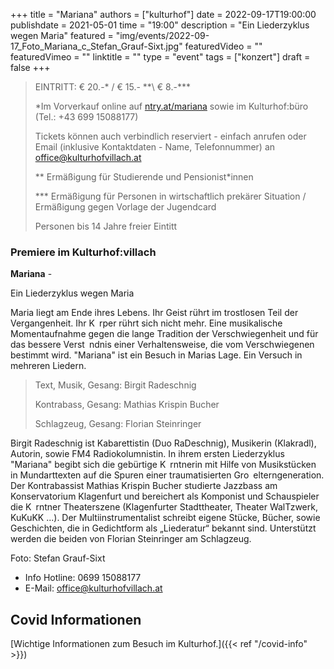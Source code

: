 +++
title = "Mariana"
authors = ["kulturhof"]
date = 2022-09-17T19:00:00
publishdate = 2021-05-01
time = "19:00"
description = "Ein Liederzyklus wegen Maria"
featured = "img/events/2022-09-17_Foto_Mariana_c_Stefan_Grauf-Sixt.jpg"
featuredVideo = ""
featuredVimeo = ""
linktitle = ""
type = "event"
tags = ["konzert"]
draft = false
+++

>
> EINTRITT: € 20.-\* / € 15.- \*\*\ € 8.-\*\*\*
>
> \*Im Vorverkauf online auf [ntry.at/mariana](https://ntry.at/mariana) sowie im Kulturhof:büro (Tel.: +43 699 15088177)
>
>Tickets können auch verbindlich reserviert - einfach anrufen oder Email (inklusive Kontaktdaten - Name, Telefonnummer) an office@kulturhofvillach.at
> 
> \*\* Ermäßigung für Studierende und Pensionist\*innen
>
> \*\*\* Ermäßigung für Personen in wirtschaftlich prekärer Situation / Ermäßigung gegen Vorlage der Jugendcard
>
> Personen bis 14 Jahre freier Eintitt

### Premiere im Kulturhof:villach

**Mariana** -

Ein Liederzyklus wegen Maria

Maria liegt am Ende ihres Lebens.
Ihr Geist rührt im trostlosen Teil der Vergangenheit.
Ihr K rper rührt sich nicht mehr.
Eine musikalische Momentaufnahme gegen die lange Tradition
der Verschwiegenheit und für das bessere Verst ndnis einer
Verhaltensweise, die vom Verschwiegenen bestimmt wird.
"Mariana" ist ein Besuch in Marias Lage.
Ein Versuch in mehreren Liedern.

>Text, Musik, Gesang: Birgit Radeschnig
>
>Kontrabass, Gesang: Mathias Krispin Bucher
>
>Schlagzeug, Gesang: Florian Steinringer

Birgit Radeschnig ist Kabarettistin (Duo RaDeschnig), Musikerin
(Klakradl), Autorin, sowie FM4 Radiokolumnistin. In ihrem ersten
Liederzyklus "Mariana" begibt sich die gebürtige K rntnerin mit
Hilfe von Musikstücken in Mundarttexten auf die Spuren einer
traumatisierten Gro elterngeneration.
Der Kontrabassist Mathias Krispin Bucher studierte Jazzbass am
Konservatorium Klagenfurt und bereichert als Komponist und
Schauspieler die K rntner Theaterszene (Klagenfurter
Stadttheater, Theater WalTzwerk, KuKuKK ...).
Der Multiinstrumentalist schreibt eigene Stücke, Bücher, sowie
Geschichten, die in Gedichtform als „Liederatur“ bekannt sind.
Unterstützt werden die beiden von Florian Steinringer am
Schlagzeug.

Foto: Stefan Grauf-Sixt


- Info Hotline: 0699 15088177 
- E-Mail: office@kulturhofvillach.at

## Covid Informationen

[Wichtige Informationen zum Besuch im Kulturhof.]({{< ref "/covid-info" >}})
